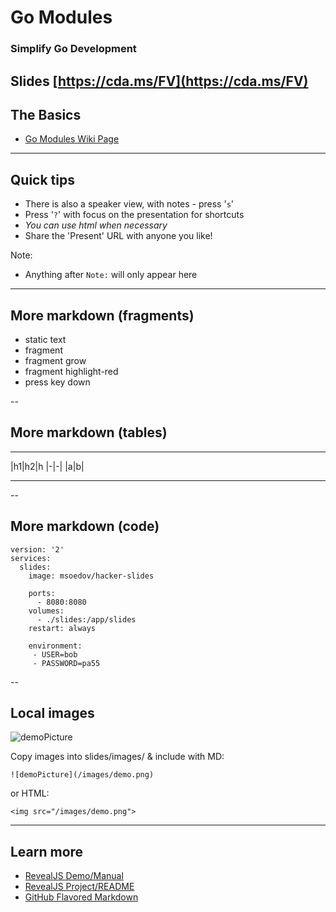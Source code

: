 # Go Modules

[twitter]: # (@bketelsen)
[event]: # (Stuttgart Go Meetup)
[eventurl]: # (https://www.meetup.com/Stuttgart-Gophers/)
[title]: # (Go Modules)
[image]: # (/images/logo.png)
[imagealt]: # (Stuttgart Go Meetup)
[date]: # (September 20, 2018)

### Simplify Go Development

<!-- .slide: data-transition="zoom" -->
Slides [https://cda.ms/FV](https://cda.ms/FV)
---

## The Basics

- [Go Modules Wiki Page](https://cda.ms/FN)

---

## Quick tips

- There is also a speaker view, with notes - press '`s`'
- Press '`?`' with focus on the presentation for shortcuts
- <em>You can use html when necessary</em>
- Share the 'Present' URL with anyone you like!

Note:
- Anything after `Note:` will only appear here

---

## More markdown (fragments)

* static text
* fragment <!-- .element: class="fragment" -->
* fragment grow <!-- .element: class="fragment grow" -->
* fragment highlight-red <!-- .element: class="fragment highlight-red" -->
* press key down <!-- .element: class="fragment fade-up" -->

--

## More markdown (tables)

****

|h1|h2|h <!-- .element: class='fragment' -->
|-|-| <!-- .element: class='fragment' -->
|a|b| <!-- .element: class='fragment' -->

****

--

## More markdown (code)

```
version: '2'
services:
  slides:
    image: msoedov/hacker-slides

    ports:
      - 8080:8080
    volumes:
      - ./slides:/app/slides
    restart: always

    environment:
     - USER=bob
     - PASSWORD=pa55

```

--

## Local images

![demoPicture](/images/demo.png)

Copy images into slides/images/ & include with MD:

```
![demoPicture](/images/demo.png)

```
or HTML:

```
<img src="/images/demo.png">

```


---

## Learn more

- [RevealJS Demo/Manual](http://lab.hakim.se/reveal-js)
- [RevealJS Project/README](https://github.com/hakimel/reveal.js)
- [GitHub Flavored Markdown](https://help.github.com/articles/github-flavored-markdown)

